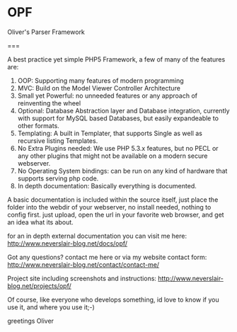 OPF
===

Oliver's Parser Framework

===

A best practice yet simple PHP5 Framework, a few of many of the features are:

1. OOP: Supporting many features of modern programming
2. MVC: Build on the Model Viewer Controller Architecture
3. Small yet Powerful: no unneeded features or any approach of reinventing the wheel
4. Optional: Database Abstraction layer and Database integration, currently with support
   for MySQL based Databases, but easily expandeable to other formats.
5. Templating: A built in Templater, that supports Single as well as recursive listing Templates.
6. No Extra Plugins needed: We use PHP 5.3.x features, but no PECL or any other plugins that might not
   be available on a modern secure webserver.
7. No Operating System bindings: can be run on any kind of hardware that supports serving php code.
8. In depth documentation: Basically everything is documented.

A basic documentation is included within the source itself, just place the folder into the webdir of your
webserver, no install needed, nothing to config first. just upload, open the url in your
favorite web browser, and get an idea what its about.

for an in depth external documentation you can visit me here:
http://www.neverslair-blog.net/docs/opf/

Got any questions? contact me here or via my website contact form:
http://www.neverslair-blog.net/contact/contact-me/

Project site including screenshots and instructions:
http://www.neverslair-blog.net/projects/opf/

Of course, like everyone who develops something, id love to know if you use it, and where you use it;-)

greetings
Oliver
